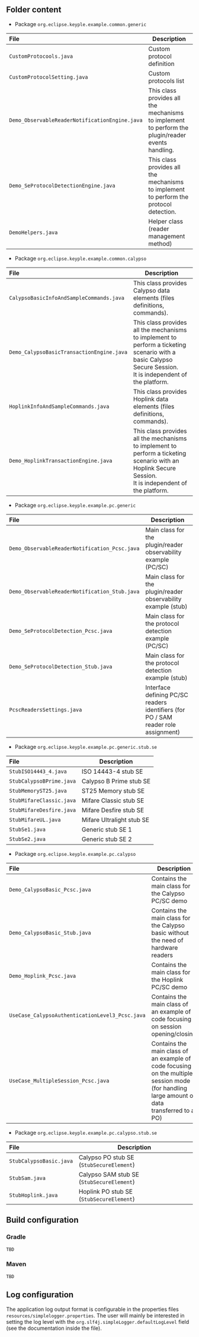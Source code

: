 **Folder content**
---

* Package `org.eclipse.keyple.example.common.generic`

|File|Description|
|:---|---|
|`CustomProtocools.java`|Custom protocol definition|
|`CustomProtocolSetting.java`|Custom protocols list|
|`Demo_ObservableReaderNotificationEngine.java`|This class provides all the mechanisms to implement to perform the plugin/reader events handling.|
|`Demo_SeProtocolDetectionEngine.java`|This class provides all the mechanisms to implement to perform the protocol detection.|
|`DemoHelpers.java`|Helper class (reader management method)|

* Package `org.eclipse.keyple.example.common.calypso`

|File|Description|
|:---|---|
|`CalypsoBasicInfoAndSampleCommands.java`|This class provides Calypso data elements (files definitions, commands).|
|`Demo_CalypsoBasicTransactionEngine.java`|This class provides all the mechanisms to implement to perform a ticketing scenario with a basic Calypso Secure Session.<br>It is independent of the platform.|
|`HoplinkInfoAndSampleCommands.java`|This class provides Hoplink data elements (files definitions, commands).|
|`Demo_HoplinkTransactionEngine.java`|This class provides all the mechanisms to implement to perform a ticketing scenario with an Hoplink Secure Session.<br>It is independent of the platform.|

* Package `org.eclipse.keyple.example.pc.generic`

|File|Description|
|:---|---|
|`Demo_ObservableReaderNotification_Pcsc.java`|Main class for the plugin/reader observability example (PC/SC)|
|`Demo_ObservableReaderNotification_Stub.java`|Main class for the plugin/reader observability example (stub)|
|`Demo_SeProtocolDetection_Pcsc.java`|Main class for the protocol detection example (PC/SC)|
|`Demo_SeProtocolDetection_Stub.java`|Main class for the protocol detection example (stub)|
|`PcscReadersSettings.java`|Interface defining PC/SC readers identifiers (for PO / SAM reader role assignment)|

* Package `org.eclipse.keyple.example.pc.generic.stub.se`

|File|Description|
|:---|---|
|`StubISO14443_4.java`|ISO 14443-4 stub SE|
|`StubCalypsoBPrime.java`|Calypso B Prime stub SE|
|`StubMemoryST25.java`|ST25 Memory stub SE|
|`StubMifareClassic.java`|Mifare Classic stub SE|
|`StubMifareDesfire.java`|Mifare Desfire stub SE|
|`StubMifareUL.java`|Mifare Ultralight stub SE|
|`StubSe1.java`|Generic stub SE 1|
|`StubSe2.java`|Generic stub SE 2|

* Package `org.eclipse.keyple.example.pc.calypso`

|File|Description|
|:---|---|
|`Demo_CalypsoBasic_Pcsc.java`|Contains the main class for the Calypso PC/SC demo|
|`Demo_CalypsoBasic_Stub.java`|Contains the main class for the Calypso basic without the need of hardware readers|
|`Demo_Hoplink_Pcsc.java`|Contains the main class for the Hoplink PC/SC demo|
|`UseCase_CalypsoAuthenticationLevel3_Pcsc.java`|Contains the main class of an example of code focusing on session opening/closing|
|`UseCase_MultipleSession_Pcsc.java`|Contains the main class of an example of code focusing on the multiple session mode (for handling large amount of data transferred to a PO)|

* Package `org.eclipse.keyple.example.pc.calypso.stub.se`

|File|Description|
|:---|---|
|`StubCalypsoBasic.java`|Calypso PO stub SE (`StubSecureElement`)|
|`StubSam.java`|Calypso SAM stub SE (`StubSecureElement`)|
|`StubHoplink.java`|Hoplink PO stub SE (`StubSecureElement`)|

**Build configuration**
---
### Gradle
    TBD
### Maven
    TBD

**Log configuration**
---
The application log output format is configurable in the properties files
`resources/simplelogger.properties`.
The user will mainly be interested in setting the log level with the `org.slf4j.simpleLogger.defaultLogLevel` field (see the documentation inside the file).
